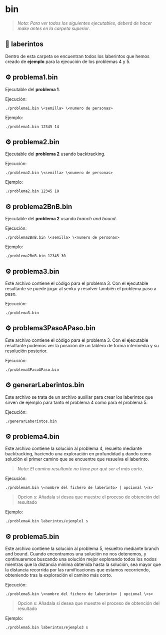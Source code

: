 # bin
>_Nota: Para ver todos los siguientes ejecutables, deberá de hacer make antes en la carpeta superior_.
## :file_folder: laberintos
Dentro de esta carpeta se encuentran todos los laberintos que hemos creado de **ejemplo** para la ejecución de los problemas 4 y 5.

## :gear: problema1.bin
Ejecutable del **problema 1**.

Ejecución: 
    
    ./problema1.bin \<semilla> \<numero de personas>

Ejemplo:

    ./problema1.bin 12345 14

## :gear: problema2.bin
Ejecutable del **problema 2** usando backtracking.

Ejecución: 
    
    ./problema2.bin \<semilla> \<numero de personas>

Ejemplo:

    ./problema2.bin 12345 10

## :gear: problema2BnB.bin
Ejecutable del **problema 2** usando _branch and bound_. 

Ejecución: 
    
    ./problema2BnB.bin \<semilla> \<numero de personas>

Ejemplo:

    ./problema2BnB.bin 12345 30
## :gear: problema3.bin
Este archivo contiene el código para el problema 3. Con el ejecutable resultante se puede jugar al senku y resolver también el problema paso a paso.
    
Ejecución: 

    ./problema3.bin

## :gear: problema3PasoAPaso.bin
Este archivo contiene el código para el problema 3. Con el ejecutable resultante podemos ver la posición de un tablero de forma intermedia y su resolución posterior.

Ejecución:
 
    ./problema3PasoAPaso.bin

## :gear: generarLaberintos.bin
Este archivo se trata de un archivo auxiliar para crear los laberintos que sirven de ejemplo para tanto el problema 4 como para el problema 5.

Ejecución: 
    
    ./generarLaberintos.bin

## :gear: problema4.bin
Este archivo contiene la solución al problema 4, resuelto mediante backtracking, haciendo una exploración en profundidad y dando como solución el primer camino que se encuentre que resuelva el laberinto.

>_Nota: El camino resultante no tiene por qué ser el más corto._

Ejecución: 
    
    ./problema4.bin \<nombre del fichero de laberinto> | opcional \<s>

>Opcion s: Añadala si desea que muestre el proceso de obtención del resultado 

Ejemplo:

    ./problema4.bin laberintos/ejemplo1 s

## :gear: problema5.bin
Este archivo contiene la solución al problema 5, resueltro mediante branch and bound. Cuando encontramos una solución no nos detenemos, y continuaremos buscando una solución mejor explorando todos los nodos mientras que la distancia mínima obtenida hasta la solución, sea mayor que la distancia recorrida por las ramificaciones que estamos recorriendo, obteniendo tras la exploración el camino más corto.
    
Ejecución: 

    ./problema5.bin \<nombre del fichero de laberinto> | opcional \<s>

>Opcion s: Añadala si desea que muestre el proceso de obtención del resultado 

Ejemplo:

    ./problema5.bin laberintos/ejemplo3 s